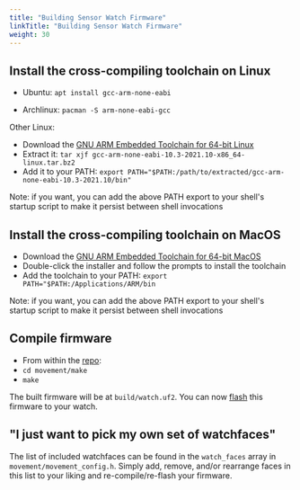 ```yaml
---
title: "Building Sensor Watch Firmware"
linkTitle: "Building Sensor Watch Firmware"
weight: 30
---
```


Install the cross-compiling toolchain on Linux
----------------------------------------------

* Ubuntu: `apt install gcc-arm-none-eabi`

* Archlinux: `pacman -S arm-none-eabi-gcc`

Other Linux:

* Download the [GNU ARM Embedded Toolchain for 64-bit Linux](https://developer.arm.com/-/media/Files/downloads/gnu-rm/10.3-2021.10/gcc-arm-none-eabi-10.3-2021.10-x86_64-linux.tar.bz2?rev=78196d3461ba4c9089a67b5f33edf82a&hash=5631ACEF1F8F237389F14B41566964EC)
* Extract it: `tar xjf gcc-arm-none-eabi-10.3-2021.10-x86_64-linux.tar.bz2`
* Add it to your PATH: `export PATH="$PATH:/path/to/extracted/gcc-arm-none-eabi-10.3-2021.10/bin"`

Note: if you want, you can add the above PATH export to your shell's startup script to make it persist between shell invocations

Install the cross-compiling toolchain on MacOS
----------------------------------------------

* Download the [GNU ARM Embedded Toolchain for 64-bit MacOS](https://developer.arm.com/-/media/Files/downloads/gnu-rm/10.3-2021.10/gcc-arm-none-eabi-10.3-2021.10-mac.pkg?rev=b382d51ec8d34c3fa421cf57ce97f146&hash=86689FEB39DA7A381FF78A2E70F7ABCE)
* Double-click the installer and follow the prompts to install the toolchain
* Add the toolchain to your PATH: `export PATH="$PATH:/Applications/ARM/bin`

Note: if you want, you can add the above PATH export to your shell's startup script to make it persist between shell invocations

Compile firmware
----------------

* From within the [repo](https://github.com/joeycastillo/Sensor-Watch):
* `cd movement/make`
* `make`

The built firmware will be at `build/watch.uf2`. You can now [flash](/docs/firmware/flashing) this firmware to your watch.

"I just want to pick my own set of watchfaces"
----------------------------------------------

The list of included watchfaces can be found in the `watch_faces` array in `movement/movement_config.h`. Simply add, remove, and/or rearrange faces in this list to your liking and re-compile/re-flash your firmware.
